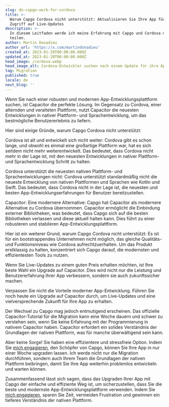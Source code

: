 ```yaml
---
slug: do-capgo-work-for-cordova
title: >-
  Warum Capgo Cordova nicht unterstützt: Aktualisieren Sie Ihre App für den
  Zugriff auf Live-Updates
description: >-
  In diesem Leitfaden werde ich meine Erfahrung mit Capgo und Cordova mit Ihnen
  teilen.
author: Martin Donadieu
author_url: 'https://x.com/martindonadieu'
created_at: 2023-01-29T00:00:00.000Z
updated_at: 2023-01-29T00:00:00.000Z
head_image: /cordova.webp
head_image_alt: Cordova-Entwickler suchen nach einem Update für ihre App
tag: Migration
published: true
locale: de
next_blog: ''
---
```


Wenn Sie nach einer robusten und modernen App-Entwicklungsplattform suchen, ist Capacitor die perfekte Lösung. Im Gegensatz zu Cordova, einer alternden und veralteten Plattform, nutzt Capacitor die neuesten Entwicklungen in nativer Plattform- und Sprachentwicklung, um das bestmögliche Benutzererlebnis zu liefern.

Hier sind einige Gründe, warum Capgo Cordova nicht unterstützt:

Cordova ist alt und entwickelt sich nicht weiter: Cordova gibt es schon lange, und obwohl es einmal eine großartige Plattform war, hat es sich seitdem nicht mehr weiterentwickelt. Das bedeutet, dass Cordova nicht mehr in der Lage ist, mit den neuesten Entwicklungen in nativer Plattform- und Sprachentwicklung Schritt zu halten.

Cordova unterstützt die neuesten nativen Plattform- und Sprachentwicklungen nicht: Cordova unterstützt standardmäßig nicht die neueste Entwicklung von nativen Plattformen und Sprachen wie Kotlin und Swift. Das bedeutet, dass Cordova nicht in der Lage ist, die neuesten und besten App-Entwicklungserfahrungen für Benutzer bereitzustellen.

Capacitor: Eine modernere Alternative: Capgo hat Capacitor als modernere Alternative zu Cordova übernommen. Capacitor ermöglicht die Einbindung externer Bibliotheken, was bedeutet, dass Capgo sich auf die besten Bibliotheken verlassen und diese aktuell halten kann. Dies führt zu einer robusteren und stabileren App-Entwicklungsplattform.

Hier ist ein weiterer Grund, warum Capgo Cordova nicht unterstützt: Es ist für ein bootstrappendes Unternehmen nicht möglich, das gleiche Qualitäts- und Funktionsniveau wie Cordova aufrechtzuerhalten. Um das Produkt erstklassig zu halten, konzentriert sich Capgo darauf, die modernsten und effizientesten Tools zu nutzen.

Wenn Sie Live-Updates zu einem guten Preis erhalten möchten, ist Ihre beste Wahl ein Upgrade auf Capacitor. Dies wird nicht nur die Leistung und Benutzererfahrung Ihrer App verbessern, sondern sie auch zukunftssicher machen.

Verpassen Sie nicht die Vorteile moderner App-Entwicklung. Führen Sie noch heute ein Upgrade auf Capacitor durch, um Live-Updates und eine vielversprechende Zukunft für Ihre App zu erhalten.

Der Wechsel zu Capgo mag jedoch entmutigend erscheinen. Das offizielle Capacitor-Tutorial für die Migration kann eine Woche dauern und schwer zu verstehen sein, wenn Sie keine Erfahrung mit der Programmierung in nativem Capacitor haben. Capacitor erfordert ein solides Verständnis der Grundlagen der nativen Plattform, was für manche überwältigend sein kann.

Aber keine Sorge! Sie haben eine effizientere und stressfreie Option. Indem Sie [mich engagieren](https://cal.com/martindonadieu/convert-your-cordova-app-to-capacitor/), den Schöpfer von Capgo, können Sie Ihre App in nur einer Woche upgraden lassen. Ich werde nicht nur die Migration durchführen, sondern auch Ihrem Team die Grundlagen der nativen Plattform beibringen, damit Sie Ihre App weiterhin problemlos entwickeln und warten können.

Zusammenfassend lässt sich sagen, dass das Upgraden Ihrer App mit Capgo der einfache und effiziente Weg ist, um sicherzustellen, dass Sie die beste und modernste App-Entwicklungsplattform verwenden. Indem Sie [mich engagieren](https://cal.com/martindonadieu/convert-your-cordova-app-to-capacitor/), sparen Sie Zeit, vermeiden Frustration und gewinnen ein tieferes Verständnis der nativen Plattform.
